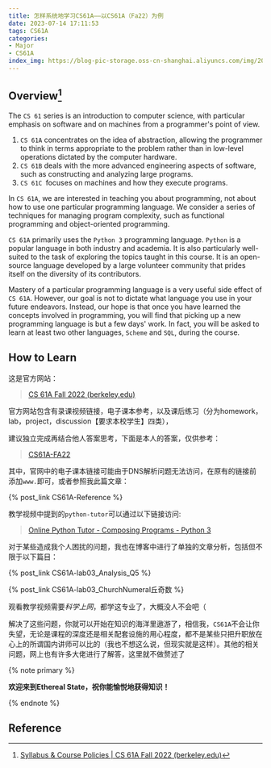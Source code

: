 ```yaml
---
title: 怎样系统地学习CS61A——以CS61A（Fa22）为例
date: 2023-07-14 17:11:53
tags: CS61A
categories:
- Major
- CS61A
index_img: https://blog-pic-storage.oss-cn-shanghai.aliyuncs.com/img/202307091514452.png
---
```


## Overview[^1]

The `CS 61` series is an introduction to computer science, with particular emphasis on software and on machines from a programmer's point of view.

1. `CS 61A` concentrates on the idea of abstraction, allowing the programmer to think in terms appropriate to the problem rather than in low-level operations dictated by the computer hardware.
2. `CS 61B` deals with the more advanced engineering aspects of software, such as constructing and analyzing large programs.
3. `CS 61C `focuses on machines and how they execute programs.

In `CS 61A`, we are interested in teaching you about programming, not about how to use one particular programming language. We consider a series of techniques for managing program complexity, such as functional programming and object-oriented programming.

`CS 61A` primarily uses the `Python 3` programming language. `Python` is a popular language in both industry and academia. It is also particularly well-suited to the task of exploring the topics taught in this course. It is an open-source language developed by a large volunteer community that prides itself on the diversity of its contributors.

Mastery of a particular programming language is a very useful side effect of `CS 61A`. However, our goal is not to dictate what language you use in your future endeavors. Instead, our hope is that once you have learned the concepts involved in programming, you will find that picking up a new programming language is but a few days' work. In fact, you will be asked to learn at least two other languages, `Scheme` and `SQL`, during the course.

## How to Learn

这是官方网站：

>  [CS 61A Fall 2022 (berkeley.edu)](https://inst.eecs.berkeley.edu/~cs61a/fa22/)



官方网站包含有录课视频链接，电子课本参考，以及课后练习（分为homework，lab，project，discussion【要求本校学生】四类），

建议独立完成再结合他人答案思考，下面是本人的答案，仅供参考：

> [CS61A-FA22](https://github.com/MegaSuite/CS61A-Fall22)



其中，官网中的电子课本链接可能由于DNS解析问题无法访问，在原有的链接前添加`www.`即可，或者参照我此篇文章：

{% post_link CS61A-Reference %}



教学视频中提到的`python-tutor`可以通过以下链接访问:

> [Online Python Tutor - Composing Programs - Python 3](https://pythontutor.com/cp/composingprograms.html#mode=edit)



对于某些造成我个人困扰的问题，我也在博客中进行了单独的文章分析，包括但不限于以下篇目：



{% post_link CS61A-lab03_Analysis_Q5 %}

{% post_link CS61A-lab03_ChurchNumeral丘奇数 %}



观看教学视频需要*科学上网*，都学这专业了，大概没人不会吧（



解决了这些问题，你就可以开始在知识的海洋里遨游了，相信我，`CS61A`不会让你失望，无论是课程的深度还是相关配套设施的用心程度，都不是某些只把升职放在心上的所谓国内讲师可以比的（我也不想这么说，但现实就是这样）。其他的相关问题，网上也有许多大佬进行了解答，这里就不做赘述了

{% note primary %}

**欢迎来到Ethereal State，祝你能愉悦地获得知识！**

{% endnote %}

## Reference

[^1]:[Syllabus & Course Policies | CS 61A Fall 2022 (berkeley.edu)](https://inst.eecs.berkeley.edu/~cs61a/fa22/articles/about/)

